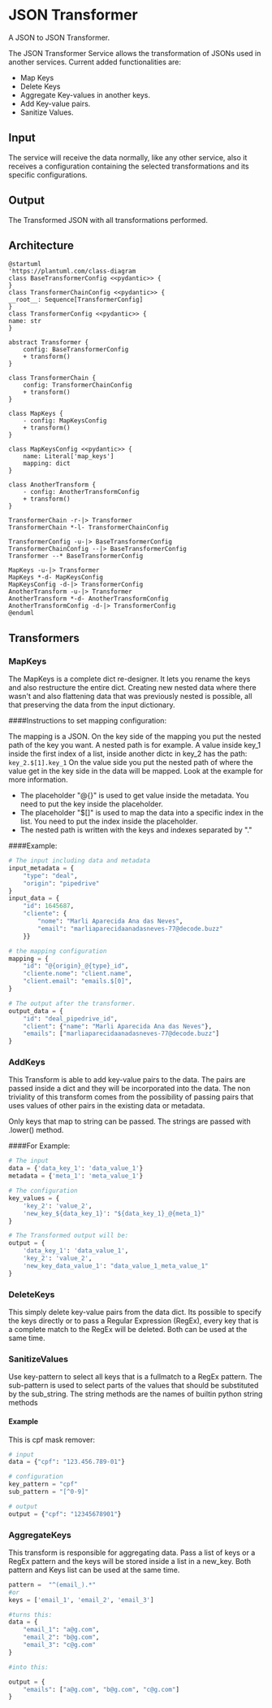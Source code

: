 # JSON Transformer
A JSON to JSON Transformer.

The JSON Transformer Service allows the transformation of JSONs used in another services.
Current added functionalities are:
- Map Keys
- Delete Keys
- Aggregate Key-values in another keys.
- Add Key-value pairs.
- Sanitize Values.

## Input

The service will receive the data normally, like any other service, also it receives a configuration containing the
selected transformations and its specific configurations.

## Output

The Transformed JSON with all transformations performed. 

## Architecture
```plantuml
@startuml
'https://plantuml.com/class-diagram
class BaseTransformerConfig <<pydantic>> {
}
class TransformerChainConfig <<pydantic>> {
__root__: Sequence[TransformerConfig]
}
class TransformerConfig <<pydantic>> {
name: str
}

abstract Transformer {
    config: BaseTransformerConfig
    + transform()
}

class TransformerChain {
    config: TransformerChainConfig
    + transform()
}

class MapKeys {
    - config: MapKeysConfig
    + transform()
}

class MapKeysConfig <<pydantic>> {
    name: Literal['map_keys']
    mapping: dict
}

class AnotherTransform {
    - config: AnotherTransformConfig
    + transform()
}

TransformerChain -r-|> Transformer
TransformerChain *-l- TransformerChainConfig

TransformerConfig -u-|> BaseTransformerConfig
TransformerChainConfig --|> BaseTransformerConfig
Transformer --* BaseTransformerConfig

MapKeys -u-|> Transformer
MapKeys *-d- MapKeysConfig
MapKeysConfig -d-|> TransformerConfig
AnotherTransform -u-|> Transformer
AnotherTransform *-d- AnotherTransformConfig
AnotherTransformConfig -d-|> TransformerConfig
@enduml

```

## Transformers


### MapKeys
The MapKeys is a complete dict re-designer.
It lets you rename the keys and also restructure the entire dict. Creating new nested data where there wasn't
and also flattening data that was previously nested is possible, all that preserving the data from the input
dictionary.

####Instructions to set mapping configuration:

The mapping is a JSON. On the key side of the mapping you put the nested path of the key you want. A nested path is for example.
A value inside key_1 inside the first index of a list, inside another dictc in key_2 has the path: ```key_2.$[1].key_1```
On the value side you put the nested path of where the value get in the key side in the data will be mapped. 
Look at the example for more information.
- The placeholder "@{}" is used to get value inside the metadata. You need to put the key inside the placeholder.
- The placeholder "$[]" is used to map the data into a specific index in the list. You need to put the index inside 
the placeholder.
- The nested path is written with the keys and indexes separated by "."

####Example:
```python
# The input including data and metadata
input_metadata = {
    "type": "deal", 
    "origin": "pipedrive"
}
input_data = {
    "id": 1645687,
    "cliente": {
        "nome": "Marli Aparecida Ana das Neves",
        "email": "marliaparecidaanadasneves-77@decode.buzz"
    }}

# the mapping configuration
mapping = {
    "id": "@{origin}_@{type}_id",
    "cliente.nome": "client.name",
    "client.email": "emails.$[0]",
}

# The output after the transformer.
output_data = {
    "id": "deal_pipedrive_id",
    "client": {"name": "Marli Aparecida Ana das Neves"},
    "emails": ["marliaparecidaanadasneves-77@decode.buzz"]
}
```

### AddKeys
This Transform is able to add key-value pairs to the data. The pairs are passed inside a dict and they will be
incorporated into the data.
The non triviality of this transform comes from the possibility of passing pairs that uses values of other pairs
in the existing data or metadata.

Only keys that map to string can be passed. The strings are passed with .lower() method.

####For Example:


```python
# The input 
data = {'data_key_1': 'data_value_1'}
metadata = {'meta_1': 'meta_value_1'}

# The configuration
key_values = {
    'key_2': 'value_2',
    'new_key_${data_key_1}': "${data_key_1}_@{meta_1}"
}

# The Transformed output will be:
output = {
    'data_key_1': 'data_value_1',
    'key_2': 'value_2',
    'new_key_data_value_1': "data_value_1_meta_value_1"
}
```

### DeleteKeys
This simply delete key-value pairs from the data dict. Its possible to specify the keys directly or to
pass a Regular Expression (RegEx), every key that is a complete match to the RegEx will be deleted.
Both can be used at the same time.

### SanitizeValues
Use key-pattern to select all keys that is a fullmatch to a RegEx pattern.
The sub-pattern is used to select parts of the values that should be substituted by the sub_string.
The string methods are the names of builtin python string methods
#### Example
This is cpf mask remover:
```python
# input
data = {"cpf": "123.456.789-01"}

# configuration
key_pattern = "cpf"
sub_pattern = "[^0-9]"

# output
output = {"cpf": "12345678901"}
```
### AggregateKeys
This transform is responsible for aggregating data. Pass a list of keys or a RegEx pattern and the keys
will be stored inside a list in a new_key.
Both pattern and Keys list can be used at the same time.
```python
pattern =  "^(email_).*"
#or
keys = ['email_1', 'email_2', 'email_3']

#turns this:
data = {
    "email_1": "a@g.com",
    "email_2": "b@g.com",
    "email_3": "c@g.com"
}

#into this:

output = {
    "emails": ["a@g.com", "b@g.com", "c@g.com"]
}
```
